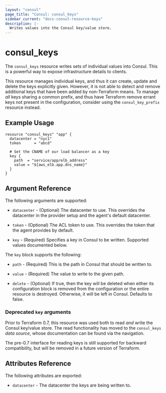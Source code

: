 ```yaml
---
layout: "consul"
page_title: "Consul: consul_keys"
sidebar_current: "docs-consul-resource-keys"
description: |-
  Writes values into the Consul key/value store.
---
```


# consul_keys

The `consul_keys` resource writes sets of individual values into Consul.
This is a powerful way to expose infrastructure details to clients.

This resource manages individual keys, and thus it can create, update
and delete the keys explicitly given. However, it is not able to detect
and remove additional keys that have been added by non-Terraform means.
To manage *all* keys sharing a common prefix, and thus have Terraform
remove errant keys not present in the configuration, consider using the
`consul_key_prefix` resource instead.

## Example Usage

```hcl
resource "consul_keys" "app" {
  datacenter = "nyc1"
  token      = "abcd"

  # Set the CNAME of our load balancer as a key
  key {
    path  = "service/app/elb_address"
    value = "${aws_elb.app.dns_name}"
  }
}
```

## Argument Reference

The following arguments are supported:

* `datacenter` - (Optional) The datacenter to use. This overrides the
  datacenter in the provider setup and the agent's default datacenter.

* `token` - (Optional) The ACL token to use. This overrides the
  token that the agent provides by default.

* `key` - (Required) Specifies a key in Consul to be written.
  Supported values documented below.

The `key` block supports the following:

* `path` - (Required) This is the path in Consul that should be written to.

* `value` - (Required) The value to write to the given path.

* `delete` - (Optional) If true, then the key will be deleted when
  either its configuration block is removed from the configuration or
  the entire resource is destroyed. Otherwise, it will be left in Consul.
  Defaults to false.

### Deprecated `key` arguments

Prior to Terraform 0.7, this resource was used both to read *and* write the
Consul key/value store. The read functionality has moved to the `consul_keys`
*data source*, whose documentation can be found via the navigation.

The pre-0.7 interface for reading keys is still supported for backward compatibility,
but will be removed in a future version of Terraform.

## Attributes Reference

The following attributes are exported:

* `datacenter` - The datacenter the keys are being written to.

